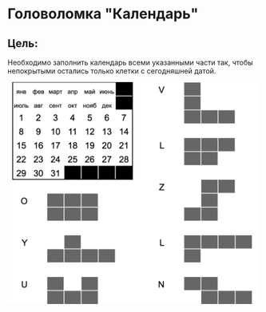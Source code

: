 # Головоломка "Календарь"

## Цель: 

Необходимо заполнить календарь всеми указанными части так, чтобы непокрытыми остались только клетки с сегодняшней датой.


![alt text](https://github.com/artklyachin/puzzle-calendar/blob/main/puzzle.png?raw=true)
